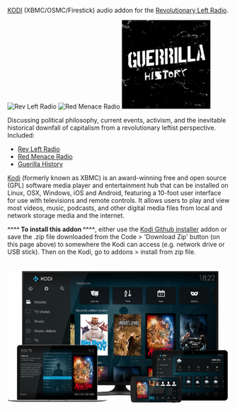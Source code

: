 <a href="https://kodi.tv">KODI<a> (XBMC/OSMC/Firestick) audio addon for the <a href="https://revolutionaryleftradio.libsyn.com/website">Revolutionary Left Radio</a>.<br>

<img src="https://ssl-static.libsyn.com/p/assets/7/3/3/a/733a93637e62338d/RLR_Logo_CROPPED_.jpg" width="200" height="200" alt="Rev Left Radio">
<img src="https://images.squarespace-cdn.com/content/v1/5ce57943315e4600013e5cc9/1609569190127-8ADG9CXS2VY7RORP95SA/RM+Alt+Logo.jpeg?format=750w" width="200" height="200" alt="Red Menace Radio">
<img src="https://github.com/leopheard/RevLeftRadio/blob/master/resources/media/3.jpg?raw=true" width="200" height="200" alt="Guerilla History"><br>

Discussing political philosophy, current events, activism, and the inevitable historical downfall of capitalism from a revolutionary leftist perspective. Included:<br>

- <a href="https://www.revolutionaryleftradio.com/revleftradio/">Rev Left Radio</a><br>
- <a href="https://www.revolutionaryleftradio.com/redmenace/">Red Menace Radio</a><br>
- <a href="https://www.revolutionaryleftradio.com/guerrilla-history">Guerilla History</a><br>

<a href="https://www.kodi.tv">Kodi</a> (formerly known as XBMC) is an award-winning free and open source (GPL) software media player and entertainment hub that can be installed on Linux, OSX, Windows, iOS and Android, featuring a 10-foot user interface for use with televisions and remote controls. It allows users to play and view most videos, music, podcasts, and other digital media files from local and network storage media and the internet.<br>

<b>^^^^ To install this addon ^^^^</b>, either use the <a href="https://www.tvaddons.co/github-browser-kodi/">Kodi Github installer</a> addon or save the .zip file downloaded from the Code > 'Download Zip' button (on this page above) to somewhere the Kodi can access (e.g. network drive or USB stick). Then on the Kodi, go to addons > install from zip file.<br>

<br><a href="https://www.kodi.tv"><img src="https://github.com/leopheard/Audio-Podcasts/blob/master/resources/media/about--devices.jpg?raw=true">

